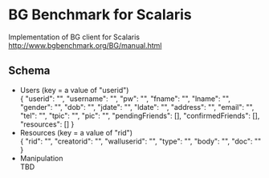 # BG Benchmark for Scalaris
Implementation of BG client for Scalaris
http://www.bgbenchmark.org/BG/manual.html

## Schema
* Users (key = a value of "userid") <br>
  {
    "userid": "",
    "username": "",
    "pw": "",
    "fname": "",
    "lname": "",
    "gender": "",
    "dob": "",
    "jdate": "",
    "ldate": "",
    "address": "",
    "email": "",
    "tel": "",
    "tpic": "",
    "pic": "",
    "pendingFriends": [],
    "confirmedFriends": [],
    "resources": []
  }
* Resources (key = a value of "rid") <br>
  {
  "rid": "",
  "creatorid": "",
  "walluserid": "",
  "type": "",
  "body": "",
  "doc": ""
  }
* Manipulation <br>
  TBD
